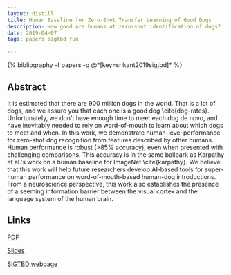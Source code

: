 ```yaml
---
layout: distill
title: Human Baseline for Zero-Shot Transfer Learning of Good Dogs
description: How good are humans at zero-shot identification of dogs?
date: 2019-04-07
tags: papers sigtbd fun

---
```

<div class="publications">
    {% bibliography -f papers -q @*[key=srikant2019sigtbd]* %}
</div>

## Abstract 
It is estimated that there are 900 million dogs in the world. That is a lot of dogs, and we assure you that each one is a good dog \cite{dog-rates}. Unfortunately, we don't have enough time to meet each dog de novo, and have inevitably needed to rely on word-of-mouth to learn about which dogs to meet and when. In this work, we demonstrate human-level performance for zero-shot dog recognition from features described by other humans. Human performance is robust (>85\% accuracy), even when presented with challenging comparisons. This accuracy is in the same ballpark as Karpathy et al.'s work on a human baseline for ImageNet \cite{karpathy}. We believe that this work will help future researchers develop AI-based tools for super-human performance on word-of-mouth-based human-dog introductions. From a neuroscience perspective, this work also establishes the presence of a seeming information barrier between the visual cortex and the language system of the human brain.

## Links
[PDF](/assets/papers/sigtbd_19.pdf)

[Slides](/assets/papers/slides_sigtbd_19.pdf)

[SIGTBD webpage](http://sigtbd.csail.mit.edu/)
